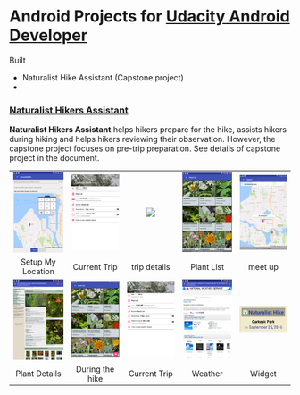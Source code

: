 # Android Projects for [Udacity Android Developer](https://www.udacity.com/course/android-developer-nanodegree-by-google--nd801)
Built 
* Naturalist Hike Assistant (Capstone project)
* 

### [Naturalist Hikers Assistant](https://github.com/mingrutar/Capstone-Project)
<b>Naturalist Hikers Assistant</b> helps hikers prepare for the hike, assists hikers during hiking and helps hikers reviewing their observation. However, the capstone project focuses on pre-trip preparation. See details of capstone project in the document.

|  |  |  |  | |
|:---:|:---:|:---:|:---:|:---:|
| ![](images/setup_my_location.png) | ![](images/current_trip.png) | ![](images/trip_details.png) | ![](images/plant_list.png) | ![](images/meetat_user_defined.png) |
| Setup My Location | Current Trip | trip details | Plant List | meet up  |
| ![](images/plant_detail_not_fav.png) | ![](images/plant_list_on_hike.png) | ![](images/current_trip.png) |![](images/weather.png) | ![](images/widget_1.png) |
| Plant Details | During the hike | Current Trip | Weather | Widget  |
